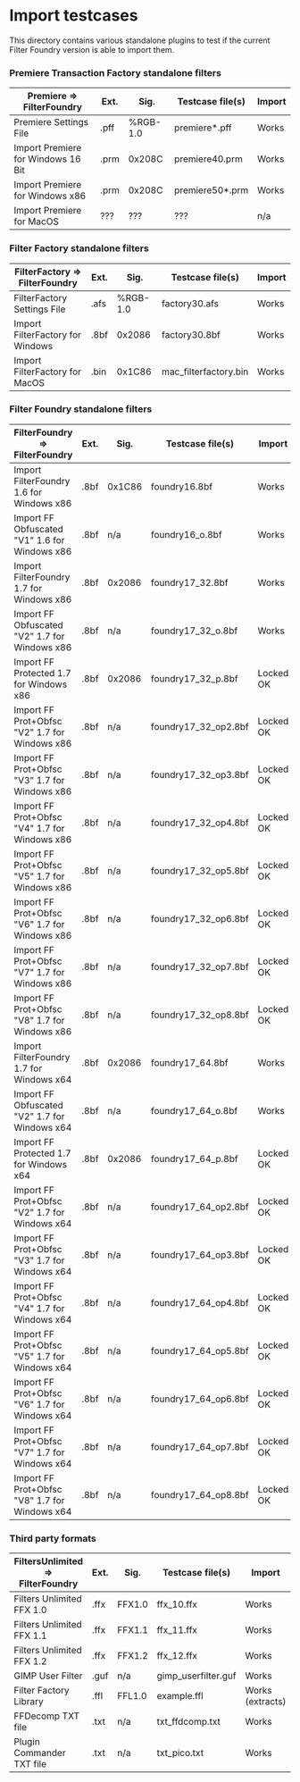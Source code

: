 # Import testcases

This directory contains various standalone plugins to test if the current Filter Foundry version is able to import them.

### Premiere Transaction Factory standalone filters

| Premiere => FilterFoundry                 | Ext.   | Sig.     | Testcase file(s)         | Import          |
| ------------------------------------------| -------| ---------| -------------------------| ----------------|
| Premiere Settings File                    | .pff   | %RGB-1.0 | premiere*.pff            | Works           |
| Import Premiere for Windows 16 Bit        | .prm   | 0x208C   | premiere40.prm           | Works           |
| Import Premiere for Windows x86           | .prm   | 0x208C   | premiere50*.prm          | Works           |
| Import Premiere for MacOS                 | ???    | ???      | ???                      | n/a             |

### Filter Factory standalone filters

| FilterFactory => FilterFoundry            | Ext.   | Sig.     | Testcase file(s)         | Import          |
| ------------------------------------------| -------| ---------| -------------------------| ----------------|
| FilterFactory Settings File               | .afs   | %RGB-1.0 | factory30.afs            | Works           |
| Import FilterFactory for Windows          | .8bf   | 0x2086   | factory30.8bf            | Works           |
| Import FilterFactory for MacOS            | .bin   | 0x1C86   | mac_filterfactory.bin    | Works           |

### Filter Foundry standalone filters

| FilterFoundry => FilterFoundry                 | Ext.   | Sig.     | Testcase file(s)         | Import          |
| -----------------------------------------------| -------| ---------| -------------------------| ----------------|
| Import FilterFoundry      1.6 for Windows x86  | .8bf   | 0x1C86   | foundry16.8bf            | Works           |
| Import FF Obfuscated "V1" 1.6 for Windows x86  | .8bf   | n/a      | foundry16_o.8bf          | Works           |
| Import FilterFoundry      1.7 for Windows x86  | .8bf   | 0x2086   | foundry17_32.8bf         | Works           |
| Import FF Obfuscated "V2" 1.7 for Windows x86  | .8bf   | n/a      | foundry17_32_o.8bf       | Works           |
| Import FF Protected       1.7 for Windows x86  | .8bf   | 0x2086   | foundry17_32_p.8bf       | Locked OK       |
| Import FF Prot+Obfsc "V2" 1.7 for Windows x86  | .8bf   | n/a      | foundry17_32_op2.8bf     | Locked OK       |
| Import FF Prot+Obfsc "V3" 1.7 for Windows x86  | .8bf   | n/a      | foundry17_32_op3.8bf     | Locked OK       |
| Import FF Prot+Obfsc "V4" 1.7 for Windows x86  | .8bf   | n/a      | foundry17_32_op4.8bf     | Locked OK       |
| Import FF Prot+Obfsc "V5" 1.7 for Windows x86  | .8bf   | n/a      | foundry17_32_op5.8bf     | Locked OK       |
| Import FF Prot+Obfsc "V6" 1.7 for Windows x86  | .8bf   | n/a      | foundry17_32_op6.8bf     | Locked OK       |
| Import FF Prot+Obfsc "V7" 1.7 for Windows x86  | .8bf   | n/a      | foundry17_32_op7.8bf     | Locked OK       |
| Import FF Prot+Obfsc "V8" 1.7 for Windows x86  | .8bf   | n/a      | foundry17_32_op8.8bf     | Locked OK       |
| Import FilterFoundry      1.7 for Windows x64  | .8bf   | 0x2086   | foundry17_64.8bf         | Works           |
| Import FF Obfuscated "V2" 1.7 for Windows x64  | .8bf   | n/a      | foundry17_64_o.8bf       | Works           |
| Import FF Protected       1.7 for Windows x64  | .8bf   | 0x2086   | foundry17_64_p.8bf       | Locked OK       |
| Import FF Prot+Obfsc "V2" 1.7 for Windows x64  | .8bf   | n/a      | foundry17_64_op2.8bf     | Locked OK       |
| Import FF Prot+Obfsc "V3" 1.7 for Windows x64  | .8bf   | n/a      | foundry17_64_op3.8bf     | Locked OK       |
| Import FF Prot+Obfsc "V4" 1.7 for Windows x64  | .8bf   | n/a      | foundry17_64_op4.8bf     | Locked OK       |
| Import FF Prot+Obfsc "V5" 1.7 for Windows x64  | .8bf   | n/a      | foundry17_64_op5.8bf     | Locked OK       |
| Import FF Prot+Obfsc "V6" 1.7 for Windows x64  | .8bf   | n/a      | foundry17_64_op6.8bf     | Locked OK       |
| Import FF Prot+Obfsc "V7" 1.7 for Windows x64  | .8bf   | n/a      | foundry17_64_op7.8bf     | Locked OK       |
| Import FF Prot+Obfsc "V8" 1.7 for Windows x64  | .8bf   | n/a      | foundry17_64_op8.8bf     | Locked OK       |

### Third party formats

| FiltersUnlimited => FilterFoundry         | Ext.   | Sig.     | Testcase file(s)         | Import          |
| ------------------------------------------| -------| ---------| -------------------------| ----------------|
| Filters Unlimited FFX 1.0                 | .ffx   | FFX1.0   | ffx_10.ffx               | Works           |
| Filters Unlimited FFX 1.1                 | .ffx   | FFX1.1   | ffx_11.ffx               | Works           |
| Filters Unlimited FFX 1.2                 | .ffx   | FFX1.2   | ffx_12.ffx               | Works           |
| GIMP User Filter                          | .guf   | n/a      | gimp_userfilter.guf      | Works           |
| Filter Factory Library                    | .ffl   | FFL1.0   | example.ffl              | Works (extracts)|
| FFDecomp TXT file                         | .txt   | n/a      | txt_ffdcomp.txt          | Works           |
| Plugin Commander TXT file                 | .txt   | n/a      | txt_pico.txt             | Works           |
